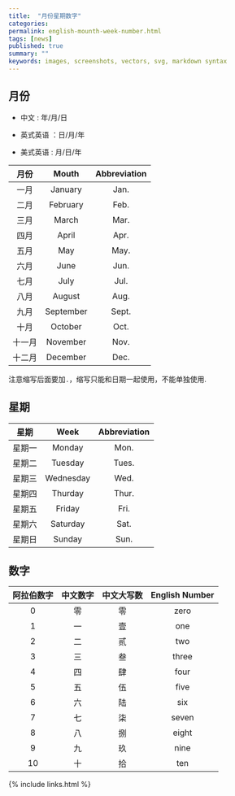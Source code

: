 ```yaml
---
title:  "月份星期数字"
categories: 
permalink: english-mounth-week-number.html
tags: [news]
published: true
summary: ""
keywords: images, screenshots, vectors, svg, markdown syntax
---
```


## 月份

- 中文 : 年/月/日

- 英式英语 ：日/月/年

- 美式英语 : 月/日/年

|  月份   |   Mouth    |  Abbreviation |
|  :--:   |   :--:     |  :--:  |
|  一月   | January    |  Jan.  |
|  二月   | February   |  Feb.  |
|  三月   | March      |  Mar.  | 
|  四月   | April      |  Apr.  |
|  五月   | May        |  May.  |
|  六月   | June       |  Jun.  |
|  七月   | July       |  Jul.  |
|  八月   | August     |  Aug.  |
|  九月   | September  |  Sept. |
|  十月   | October    |  Oct.  |
|  十一月 | November   |  Nov.  |
|  十二月 | December   |  Dec.  |

注意缩写后面要加`.`，缩写只能和日期一起使用，不能单独使用. 

## 星期

|  星期   |  Week     |  Abbreviation |
|  :--:   |  :--:     |  :--:   |
|  星期一 | Monday    |  Mon.   |
|  星期二 | Tuesday   |  Tues.  |
|  星期三 | Wednesday |  Wed.   |
|  星期四 | Thurday   |  Thur.  |
|  星期五 | Friday    |  Fri.   |
|  星期六 | Saturday  |  Sat.   |
|  星期日 | Sunday    |  Sun.   |


## 数字

| 阿拉伯数字 | 中文数字 | 中文大写数 | English Number | 
| :--:       | :--:     | :--:       | :--:           |
| 0          | 零       |  零        | zero           |
| 1          | 一       |  壹        | one            |
| 2          | 二       |  贰        | two            |
| 3          | 三       |  叁        | three          |
| 4          | 四       |  肆        | four           |
| 5          | 五       |  伍        | five           |
| 6          | 六       |  陆        | six            |
| 7          | 七       |  柒        | seven          |
| 8          | 八       |  捌        | eight          |
| 9          | 九       |  玖        | nine           |
| 10         | 十       |  拾        | ten            |




{% include links.html %}
